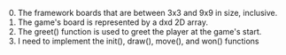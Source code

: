 0. The framework boards that are between 3x3 and 9x9 in size, inclusive.
1. The game's board is represented by a dxd 2D array.
2. The greet() function is used to greet the player at the game's start.
3. I need to implement the init(), draw(), move(), and won() functions
